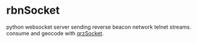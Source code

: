 # rbnSocket

python websocket server sending reverse beacon network telnet streams. consume and geocode with [qrzSocket](https://github.com/AF7TI/qrzSocket).
